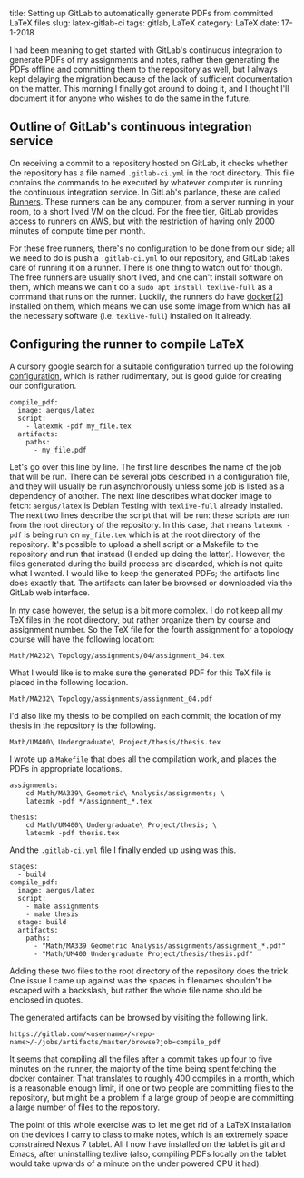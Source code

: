 title: Setting up GitLab to automatically generate PDFs from committed LaTeX files
slug: latex-gitlab-ci
tags: gitlab, LaTeX
category: LaTeX
date: 17-1-2018

I had been meaning to get started with GitLab's continuous integration
to generate PDFs of my assignments and notes, rather then generating the
PDFs offline and committing them to the repository as well, but I always
kept delaying the migration because of the lack of sufficient documentation
on the matter. This morning I finally got around to doing it, and I thought
I'll document it for anyone who wishes to do the same in the future.

## Outline of GitLab's continuous integration service
On receiving a commit to a repository hosted on GitLab, it
checks whether the repository has a file named `.gitlab-ci.yml`
in the root directory. This file contains the commands to be executed
by whatever computer is running the continuous integration service.
In GitLab's parlance, these are called [Runners](https://docs.gitlab.com/runner/).
These runners can be any computer, from a server running in your room, to a short lived
VM on the cloud. For the free tier, GitLab provides access to runners on 
[AWS](https://aws.amazon.com/), but with the restriction of having only 2000
minutes of compute time per month.

For these free runners, there's no configuration to be done from our side; all we need
to do is push a `.gitlab-ci.yml` to our repository, and GitLab takes care of
running it on a runner. There is one thing to watch out for though. The free runners
are usually short lived, and one can't install software on them, which means
we can't do a `sudo apt install texlive-full` as a command that runs on the runner.
Luckily, the runners do have 
[docker](https://www.docker.com/)[[2](http://www.zdnet.com/article/what-is-docker-and-why-is-it-so-darn-popular/)]
installed on them, which means we can use some image from which has all the
necessary software (i.e. `texlive-full`) installed on it already.

## Configuring the runner to compile LaTeX
A cursory google search for a suitable configuration turned up the following
[configuration](https://github.com/aufenthaltsraum/stuff/wiki/Using-GitLab-CI-for-Building-LaTeX),
which is rather rudimentary, but is good guide for creating
our configuration.
```
compile_pdf:
  image: aergus/latex
  script:
    - latexmk -pdf my_file.tex
  artifacts:
    paths:
      - my_file.pdf
```
Let's go over this line by line. The first line describes the name of the job that
will be run. There can be several jobs described in a configuration file, and they
will usually be run asynchronously unless some job is listed as a dependency of another.
The next line describes what docker image to fetch: `aergus/latex` is Debian Testing
with `texlive-full` already installed. The next two lines describe the script that
will be run: these scripts are run from the root directory of the repository. In
this case, that means `latexmk -pdf` is being run on `my_file.tex` which is
at the root directory of the repository. It's possible to upload a shell script
or a Makefile to the repository and run that instead (I ended up doing the latter).
However, the files generated during the build process are discarded, which is not
quite what I wanted. I would like to keep the generated PDFs; the artifacts line
does exactly that. The artifacts can later be browsed or downloaded via the GitLab
web interface.

In my case however, the setup is a bit more complex. I do not keep all my TeX files
in the root directory, but rather organize them by course and assignment number.
So the TeX file for the fourth assignment for a topology course will have the following
location: 
```
Math/MA232\ Topology/assignments/04/assignment_04.tex
```
What I would like is to make sure the generated PDF for this TeX file is
placed in the following location.
```
Math/MA232\ Topology/assignments/assignment_04.pdf
```
I'd also like my thesis to be compiled on each commit; the location
of my thesis in the repository is the following.
```
Math/UM400\ Undergraduate\ Project/thesis/thesis.tex
```
I wrote up a `Makefile` that does all the compilation work, and places the PDFs
in appropriate locations.
```
assignments:
	cd Math/MA339\ Geometric\ Analysis/assignments; \
	latexmk -pdf */assignment_*.tex 

thesis:
	cd Math/UM400\ Undergraduate\ Project/thesis; \
	latexmk -pdf thesis.tex
```
And the `.gitlab-ci.yml` file I finally ended up using was this.
```
stages:
  - build
compile_pdf:
  image: aergus/latex
  script:
    - make assignments
    - make thesis
  stage: build
  artifacts:
    paths:
      - "Math/MA339 Geometric Analysis/assignments/assignment_*.pdf"
      - "Math/UM400 Undergraduate Project/thesis/thesis.pdf"
```
Adding these two files to the root directory of the repository does the trick.
One issue I came up against was the spaces in filenames shouldn't be escaped
with a backslash, but rather the whole file name should be enclosed in quotes.

The generated artifacts can be browsed by visiting the following link.
```
https://gitlab.com/<username>/<repo-name>/-/jobs/artifacts/master/browse?job=compile_pdf
```

It seems that compiling all the files after a commit takes up four to five minutes on 
the runner, the majority of the time being spent fetching the docker container.
That translates to roughly 400 compiles in a month, which is a reasonable enough
limit, if one or two people are committing files to the repository, but might
be a problem if a large group of people are committing a large number of files
to the repository.

The point of this whole exercise was to let me get rid of a LaTeX installation
on the devices I carry to class to make notes, which is an extremely
space constrained Nexus 7 tablet. All I now have installed on the tablet is git and
Emacs, after uninstalling texlive (also, compiling PDFs locally on the tablet would
take upwards of a minute on the under powered CPU it had).

